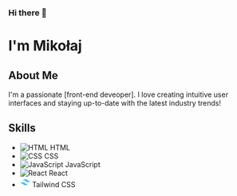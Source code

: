### Hi there 👋
# I'm Mikołaj

## About Me

I'm a passionate [front-end deveoper]. I love creating intuitive user interfaces and staying up-to-date with the latest industry trends!

## Skills

- <img src="https://www.w3.org/html/logo/downloads/HTML5_Logo_256.png" alt="HTML" width="20" height="20"/> HTML
- <img src="https://www.kindpng.com/picc/m/355-3557489_css3-logo-png-transparent-background-css-logo-transparent.png" alt="CSS" width="20" height="20"/> CSS
- <img src="https://upload.wikimedia.org/wikipedia/commons/thumb/9/99/Unofficial_JavaScript_logo_2.svg/1024px-Unofficial_JavaScript_logo_2.svg.png" alt="JavaScript" width="20" height="20"/> JavaScript
- <img src="https://upload.wikimedia.org/wikipedia/commons/thumb/a/a7/React-icon.svg/1280px-React-icon.svg.png" alt="React" width="20" height="20"/> React
- <img src="https://raw.githubusercontent.com/devicons/devicon/1119b9f84c0290e0f0b38982099a2bd027a48bf1/icons/tailwindcss/tailwindcss-plain.svg" alt="Tailwind CSS" width="20" height="20"/> Tailwind CSS


<!--
**malalalash/malalalash** is a ✨ _special_ ✨ repository because its `README.md` (this file) appears on your GitHub profile.

Here are some ideas to get you started:

- 🔭 I’m currently working on ...
- 🌱 I’m currently learning ...
- 👯 I’m looking to collaborate on ...
- 🤔 I’m looking for help with ...
- 💬 Ask me about ...
- 📫 How to reach me: ...
- 😄 Pronouns: ...
- ⚡ Fun fact: ...
-->
